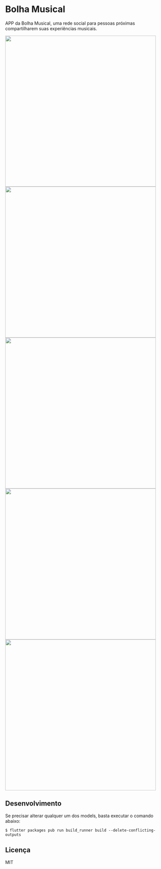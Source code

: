# Bolha Musical

APP da Bolha Musical, uma rede social para pessoas próximas compartilharem suas experiências musicais.

<img height="480px" src="https://i.imgur.com/1yxrKEU.jpg"><img height="480px" src="https://i.imgur.com/OX28rRX.jpg"> <img height="480px" src="https://i.imgur.com/G8bRuKF.jpg"> <img height="480px" src="https://i.imgur.com/iwkqg4L.jpg"><img height="480px" src="https://i.imgur.com/sP0GQxY.jpg">


## Desenvolvimento

Se precisar alterar qualquer um dos models, basta executar o comando abaixo:

```$ flutter packages pub run build_runner build --delete-conflicting-outputs```

## Licença

MIT
